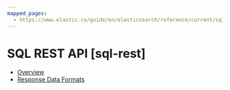 ```yaml
---
mapped_pages:
  - https://www.elastic.co/guide/en/elasticsearch/reference/current/sql-rest.html
---
```


# SQL REST API [sql-rest]

* [Overview](sql/sql-rest-overview.md)
* [Response Data Formats](sql/sql-rest-format.md)








